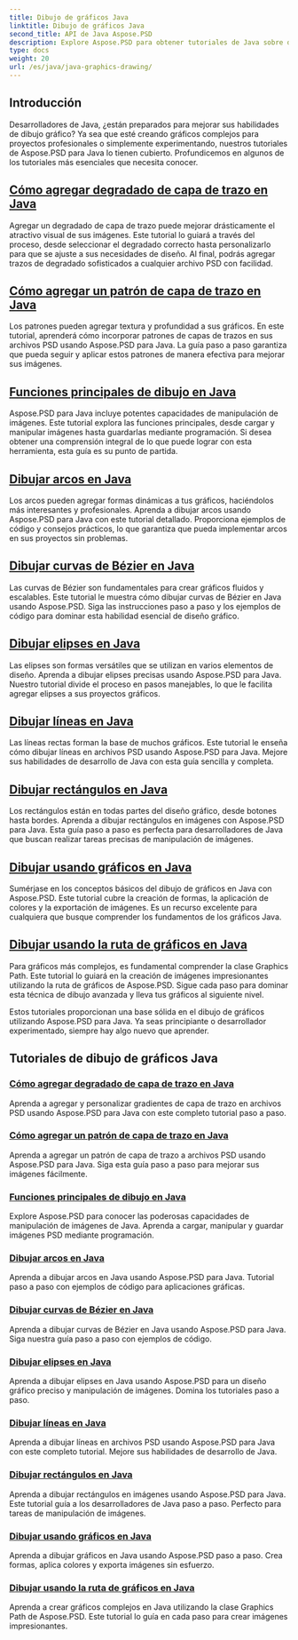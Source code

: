 ```yaml
---
title: Dibujo de gráficos Java
linktitle: Dibujo de gráficos Java
second_title: API de Java Aspose.PSD
description: Explore Aspose.PSD para obtener tutoriales de Java sobre dibujo de gráficos. Aprenda a agregar trazos, dibujar formas y manipular archivos PSD con guías paso a paso.
type: docs
weight: 20
url: /es/java/java-graphics-drawing/
---
```


## Introducción

Desarrolladores de Java, ¿están preparados para mejorar sus habilidades de dibujo gráfico? Ya sea que esté creando gráficos complejos para proyectos profesionales o simplemente experimentando, nuestros tutoriales de Aspose.PSD para Java lo tienen cubierto. Profundicemos en algunos de los tutoriales más esenciales que necesita conocer.

## [Cómo agregar degradado de capa de trazo en Java](./add-stroke-layer-gradient/)

Agregar un degradado de capa de trazo puede mejorar drásticamente el atractivo visual de sus imágenes. Este tutorial lo guiará a través del proceso, desde seleccionar el degradado correcto hasta personalizarlo para que se ajuste a sus necesidades de diseño. Al final, podrás agregar trazos de degradado sofisticados a cualquier archivo PSD con facilidad.

## [Cómo agregar un patrón de capa de trazo en Java](./add-stroke-layer-pattern/)

Los patrones pueden agregar textura y profundidad a sus gráficos. En este tutorial, aprenderá cómo incorporar patrones de capas de trazos en sus archivos PSD usando Aspose.PSD para Java. La guía paso a paso garantiza que pueda seguir y aplicar estos patrones de manera efectiva para mejorar sus imágenes.

## [Funciones principales de dibujo en Java](./core-drawing-features/)

Aspose.PSD para Java incluye potentes capacidades de manipulación de imágenes. Este tutorial explora las funciones principales, desde cargar y manipular imágenes hasta guardarlas mediante programación. Si desea obtener una comprensión integral de lo que puede lograr con esta herramienta, esta guía es su punto de partida.

## [Dibujar arcos en Java](./drawing-arcs/)

Los arcos pueden agregar formas dinámicas a tus gráficos, haciéndolos más interesantes y profesionales. Aprenda a dibujar arcos usando Aspose.PSD para Java con este tutorial detallado. Proporciona ejemplos de código y consejos prácticos, lo que garantiza que pueda implementar arcos en sus proyectos sin problemas.

## [Dibujar curvas de Bézier en Java](./drawing-bezier-curves/)

Las curvas de Bézier son fundamentales para crear gráficos fluidos y escalables. Este tutorial le muestra cómo dibujar curvas de Bézier en Java usando Aspose.PSD. Siga las instrucciones paso a paso y los ejemplos de código para dominar esta habilidad esencial de diseño gráfico.

## [Dibujar elipses en Java](./drawing-ellipses/)

Las elipses son formas versátiles que se utilizan en varios elementos de diseño. Aprenda a dibujar elipses precisas usando Aspose.PSD para Java. Nuestro tutorial divide el proceso en pasos manejables, lo que le facilita agregar elipses a sus proyectos gráficos.

## [Dibujar líneas en Java](./drawing-lines/)

Las líneas rectas forman la base de muchos gráficos. Este tutorial le enseña cómo dibujar líneas en archivos PSD usando Aspose.PSD para Java. Mejore sus habilidades de desarrollo de Java con esta guía sencilla y completa.

## [Dibujar rectángulos en Java](./drawing-rectangles/)

Los rectángulos están en todas partes del diseño gráfico, desde botones hasta bordes. Aprenda a dibujar rectángulos en imágenes con Aspose.PSD para Java. Esta guía paso a paso es perfecta para desarrolladores de Java que buscan realizar tareas precisas de manipulación de imágenes.

## [Dibujar usando gráficos en Java](./drawing-using-graphics/)

Sumérjase en los conceptos básicos del dibujo de gráficos en Java con Aspose.PSD. Este tutorial cubre la creación de formas, la aplicación de colores y la exportación de imágenes. Es un recurso excelente para cualquiera que busque comprender los fundamentos de los gráficos Java.

## [Dibujar usando la ruta de gráficos en Java](./drawing-using-graphics-path/)

Para gráficos más complejos, es fundamental comprender la clase Graphics Path. Este tutorial lo guiará en la creación de imágenes impresionantes utilizando la ruta de gráficos de Aspose.PSD. Sigue cada paso para dominar esta técnica de dibujo avanzada y lleva tus gráficos al siguiente nivel.

Estos tutoriales proporcionan una base sólida en el dibujo de gráficos utilizando Aspose.PSD para Java. Ya seas principiante o desarrollador experimentado, siempre hay algo nuevo que aprender.

## Tutoriales de dibujo de gráficos Java
### [Cómo agregar degradado de capa de trazo en Java](./add-stroke-layer-gradient/)
Aprenda a agregar y personalizar gradientes de capa de trazo en archivos PSD usando Aspose.PSD para Java con este completo tutorial paso a paso.
### [Cómo agregar un patrón de capa de trazo en Java](./add-stroke-layer-pattern/)
Aprenda a agregar un patrón de capa de trazo a archivos PSD usando Aspose.PSD para Java. Siga esta guía paso a paso para mejorar sus imágenes fácilmente.
### [Funciones principales de dibujo en Java](./core-drawing-features/)
Explore Aspose.PSD para conocer las poderosas capacidades de manipulación de imágenes de Java. Aprenda a cargar, manipular y guardar imágenes PSD mediante programación.
### [Dibujar arcos en Java](./drawing-arcs/)
Aprenda a dibujar arcos en Java usando Aspose.PSD para Java. Tutorial paso a paso con ejemplos de código para aplicaciones gráficas.
### [Dibujar curvas de Bézier en Java](./drawing-bezier-curves/)
Aprenda a dibujar curvas de Bézier en Java usando Aspose.PSD para Java. Siga nuestra guía paso a paso con ejemplos de código.
### [Dibujar elipses en Java](./drawing-ellipses/)
Aprenda a dibujar elipses en Java usando Aspose.PSD para un diseño gráfico preciso y manipulación de imágenes. Domina los tutoriales paso a paso.
### [Dibujar líneas en Java](./drawing-lines/)
Aprenda a dibujar líneas en archivos PSD usando Aspose.PSD para Java con este completo tutorial. Mejore sus habilidades de desarrollo de Java.
### [Dibujar rectángulos en Java](./drawing-rectangles/)
Aprenda a dibujar rectángulos en imágenes usando Aspose.PSD para Java. Este tutorial guía a los desarrolladores de Java paso a paso. Perfecto para tareas de manipulación de imágenes.
### [Dibujar usando gráficos en Java](./drawing-using-graphics/)
Aprenda a dibujar gráficos en Java usando Aspose.PSD paso a paso. Crea formas, aplica colores y exporta imágenes sin esfuerzo.
### [Dibujar usando la ruta de gráficos en Java](./drawing-using-graphics-path/)
Aprenda a crear gráficos complejos en Java utilizando la clase Graphics Path de Aspose.PSD. Este tutorial lo guía en cada paso para crear imágenes impresionantes.